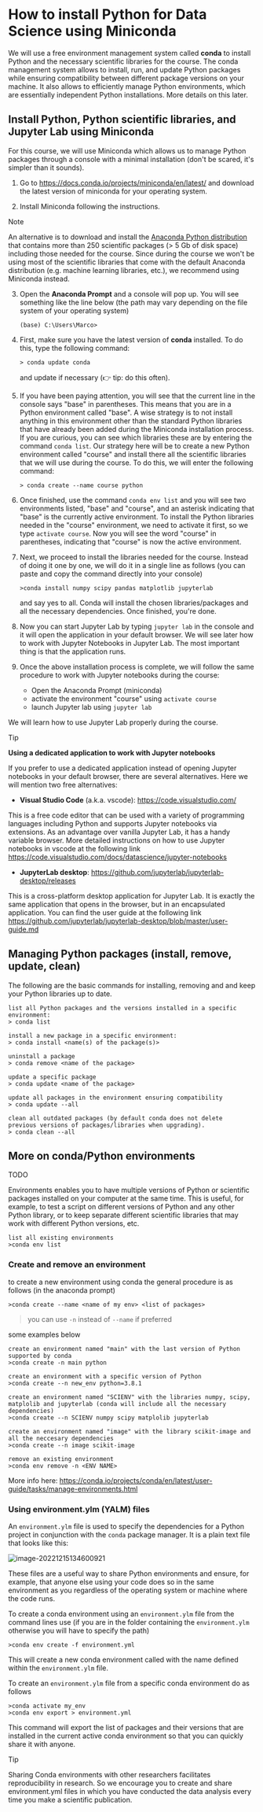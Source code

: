 # How to install Python for Data Science using Miniconda

We will use a free environment management system called **conda** to install Python and the necessary scientific libraries for the course. The conda management system allows to install, run, and update Python packages while ensuring compatibility between different package versions on your machine. It also allows to efficiently manage Python environments, which are essentially independent Python installations. More details on this later.

## Install Python, Python scientific libraries, and Jupyter Lab using Miniconda

For this course, we will use Miniconda which allows us to manage Python packages through a console with a minimal installation (don't be scared, it's simpler than it sounds).

1. Go to https://docs.conda.io/projects/miniconda/en/latest/ and download the latest version of miniconda for your operating system.

2. Install Miniconda following the instructions.

> [!NOTE]
> An alternative is to download and install the [Anaconda Python distribution](https://docs.anaconda.com/free/anaconda/install/) that contains more than 250 scientific packages (> 5 Gb of disk space) including those needed for the course. Since during the course we won't be using most of the scientific libraries that come with the default Anaconda distribution (e.g. machine learning libraries, etc.), we recommend using Miniconda instead.

3. Open the **Anaconda Prompt** and a console will pop up. You will see something like the line below (the path may vary depending on the file system of your operating system)

   ```
   (base) C:\Users\Marco>
   ```

4. First, make sure you have the latest version of **conda** installed. To do this, type the following command:

   ```
   > conda update conda
   ```
   and update if necessary (👉 tip: do this often). 

5. If you have been paying attention, you will see that the current line in the console says "base" in parentheses. This means that you are in a Python environment called "base". A wise strategy is to not install anything in this environment other than the standard Python libraries that have already been added during the Miniconda installation process. If you are curious, you can see which libraries these are by entering the command ``conda list``. Our strategy here will be to create a new Python environment  called "course" and install there all the scientific libraries that we will use during the course. To do this, we will enter the following command:

   ```
   > conda create --name course python
   ```

6. Once finished, use the command ``conda env list`` and you will see two environments listed, "base" and "course", and an asterisk indicating that "base" is the currently active environment. To install the Python libraries needed in the "course" environment, we need to activate it first, so we type ``activate course``. Now you will see the word "course" in parentheses, indicating that "course" is now the active environment.

7. Next, we proceed to install the libraries needed for the course. Instead of doing it one by one, we will do it in a single line as follows (you can paste and copy the command directly into your console)

   ```
   >conda install numpy scipy pandas matplotlib jupyterlab
   ```

   and say yes to all. Conda will install the chosen libraries/packages and all the necessary dependencies. Once finished, you're done.

8. Now you can start Jupyter Lab by typing ``jupyter lab`` in the console and it will open the application in your default browser. We will see later how to work with Jupyter Notebooks in Jupyter Lab. The most important thing is that the application runs.

9. Once the above installation process is complete, we will follow the same procedure to work with Jupyter notebooks during the course:
	- Open the Anaconda Prompt (miniconda)
	- activate the environment "course" using ``activate course``
	- launch Jupyter lab using ``jupyter lab``
	

We will learn how to use Jupyter Lab properly during the course.

> [!TIP]
> **Using a dedicated application to work with Jupyter notebooks**
>
> If you prefer to use a dedicated application instead of opening Jupyter notebooks in your default browser, there are several alternatives. Here we will mention two free alternatives:
>
> - **Visual Studio Code** (a.k.a. vscode):  https://code.visualstudio.com/
>
> This is a free code editor that can be used with a variety of programming languages including Python and supports Jupyter notebooks via extensions. As an advantage over vanilla Jupyter Lab, it has a handy variable browser. More detailed instructions on how to use Jupyter notebooks in vscode at the following link https://code.visualstudio.com/docs/datascience/jupyter-notebooks
>
> - **JupyterLab desktop**: https://github.com/jupyterlab/jupyterlab-desktop/releases
>
> This is a cross-platform desktop application for Jupyter Lab. It is exactly the same application that opens in the browser, but in an encapsulated application. You can find the user guide at the following link https://github.com/jupyterlab/jupyterlab-desktop/blob/master/user-guide.md


## Managing Python packages (install, remove, update, clean)

The following are the basic commands for installing, removing and and keep your Python libraries up to date.

```
list all Python packages and the versions installed in a specific environment:
> conda list

install a new package in a specific environment:
> conda install <name(s) of the package(s)>

uninstall a package
> conda remove <name of the package>

update a specific package
> conda update <name of the package>

update all packages in the environment ensuring compatibility
> conda update --all

clean all outdated packages (by default conda does not delete
previous versions of packages/libraries when upgrading).
> conda clean --all
```




## More on conda/Python environments

TODO

Environments enables you to have multiple versions of Python or scientific packages installed on your computer at the same time. This is useful, for example, to test a script on different versions of Python and any other Python library, or to keep separate different scientific libraries that may work with different Python versions, etc.

```
list all existing environments
>conda env list
```

### Create  and remove an environment

to create a new environment using conda the general procedure is as follows (in the anaconda prompt)

``>conda create --name <name of my env> <list of packages>``

> you can use ``-n`` instead of ``--name`` if preferred 

some examples below

```
create an environment named "main" with the last version of Python supported by conda
>conda create -n main python

create an environment with a specific version of Python
>conda create --n new_env python=3.8.1

create an environment named "SCIENV" with the libraries numpy, scipy, matplolib and jupyterlab (conda will include all the necessary dependencies)
>conda create --n SCIENV numpy scipy matplolib jupyterlab

create an environment named "image" with the library scikit-image and all the neccesary dependencies
>conda create --n image scikit-image

remove an existing environment
>conda env remove -n <ENV NAME>
```



More info here: https://conda.io/projects/conda/en/latest/user-guide/tasks/manage-environments.html

### Using environment.ylm (YALM) files

An ``environment.ylm`` file is used to specify the dependencies for a Python project in conjunction with the ``conda`` package manager. It is a plain text file that looks like this:

![image-20221215134600921](https://github.com/marcoalopez/Python_course/blob/main/img/image-20221215134600921.png?raw=true)

These files are a useful way to share Python environments and ensure, for example, that anyone else using your code does so in the same environment as you regardless of the operating system or machine where the code runs. 

To create a conda environment using an ``environment.ylm`` file from the command lines use (if you are in the folder containing the ``environment.ylm`` otherwise you will have to specify the path)

``>conda env create -f environment.yml``

This will create a new conda environment called with the name defined within the ``environment.ylm`` file. 

To create an ``environment.ylm`` file from a specific conda environment do as follows

```
>conda activate my_env
>conda env export > environment.yml
```

This command will export the list of packages and their versions that are installed in the current active conda environment so that you can quickly share it with anyone.

> [!TIP]
> Sharing Conda environments with other researchers facilitates reproducibility in research. So we encourage you to create and share environment.yml files in which you have conducted the data analysis every time you make a scientific publication.
